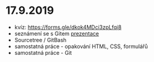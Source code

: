 # 17.9.2019
- kvíz: https://forms.gle/dkok4MDci3zpLfqi8
- seznámení se s Gitem [prezentace](https://docs.google.com/presentation/d/1z7PZIVeyHAh84ZBOcVa3_tAQNBnVsnFOZ49_m9ybDu0/edit?usp=sharing)
- Sourcetree / GitBash
- samostatná práce - opakování HTML, CSS, formulářů
- samostatná práce - Git